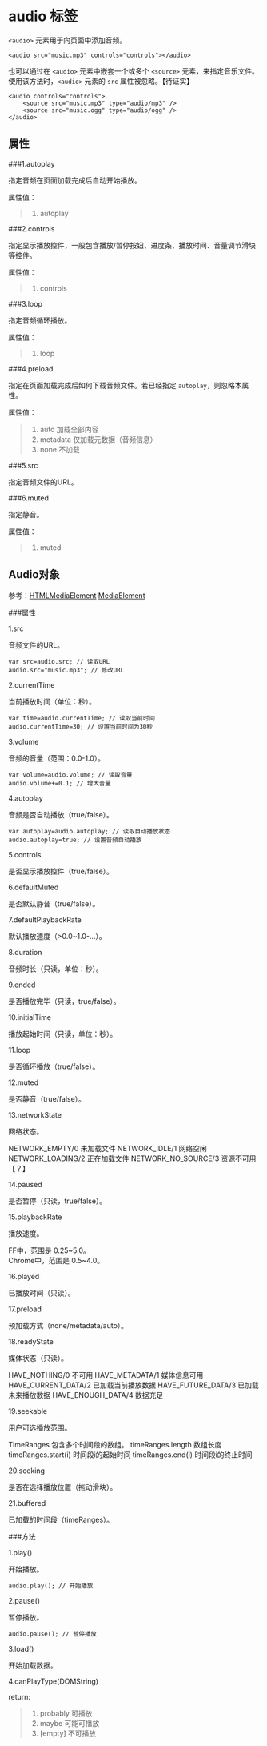 audio 标签
=======

`<audio>` 元素用于向页面中添加音频。

	<audio src="music.mp3" controls="controls"></audio>
	
也可以通过在 `<audio>` 元素中嵌套一个或多个 `<source>` 元素，来指定音乐文件。使用该方法时，`<audio>` 元素的 `src` 属性被忽略。【待证实】

	<audio controls="controls">
		<source src="music.mp3" type="audio/mp3" />
		<source src="music.ogg" type="audio/ogg" />
	</audio>

属性
----

###1.autoplay

指定音频在页面加载完成后自动开始播放。

属性值：
>1. autoplay

###2.controls

指定显示播放控件，一般包含播放/暂停按钮、进度条、播放时间、音量调节滑块等控件。

属性值：
>1. controls

###3.loop

指定音频循环播放。

属性值：
>1. loop

###4.preload

指定在页面加载完成后如何下载音频文件。若已经指定 `autoplay`，则忽略本属性。

属性值：
>1. auto 加载全部内容
>2. metadata 仅加载元数据（音频信息）
>3. none 不加载

###5.src

指定音频文件的URL。

###6.muted

指定静音。

属性值：
>1. muted

Audio对象
----------

参考：[HTMLMediaElement](https://developer.mozilla.org/zh-CN/docs/DOM/HTMLMediaElement "HTMLMediaElement")
[MediaElement](http://www.w3.org/TR/2012/CR-html5-20121217/embedded-content-0.html#media-element "media-element")

###属性

1.src

音频文件的URL。

	var src=audio.src; // 读取URL
	audio.src="music.mp3"; // 修改URL

2.currentTime

当前播放时间（单位：秒）。

	var time=audio.currentTime; // 读取当前时间
	audio.currentTime=30; // 设置当前时间为30秒

3.volume

音频的音量（范围：0.0-1.0）。

	var volume=audio.volume; // 读取音量
	audio.volume+=0.1; // 增大音量
	
4.autoplay

音频是否自动播放（true/false）。

	var autoplay=audio.autoplay; // 读取自动播放状态
	audio.autoplay=true; // 设置音频自动播放

5.controls

是否显示播放控件（true/false）。

6.defaultMuted

是否默认静音（true/false）。

7.defaultPlaybackRate

默认播放速度（>0.0~1.0-...）。

8.duration

音频时长（只读，单位：秒）。

9.ended

是否播放完毕（只读，true/false）。

10.initialTime

播放起始时间（只读，单位：秒）。

11.loop

是否循环播放（true/false）。

12.muted

是否静音（true/false）。

13.networkState

网络状态。

NETWORK_EMPTY/0 未加载文件
NETWORK_IDLE/1 网络空闲
NETWORK_LOADING/2 正在加载文件
NETWORK_NO_SOURCE/3 资源不可用【？】

14.paused

是否暂停（只读，true/false）。

15.playbackRate

播放速度。

FF中，范围是 0.25~5.0。  
Chrome中，范围是 0.5~4.0。

16.played

已播放时间（只读）。

17.preload

预加载方式（none/metadata/auto）。

18.readyState

媒体状态（只读）。

HAVE_NOTHING/0 不可用
HAVE_METADATA/1 媒体信息可用
HAVE_CURRENT_DATA/2 已加载当前播放数据
HAVE_FUTURE_DATA/3 已加载未来播放数据
HAVE_ENOUGH_DATA/4 数据充足

19.seekable

用户可选播放范围。

TimeRanges 包含多个时间段的数组。
timeRanges.length 数组长度
timeRanges.start(i) 时间段i的起始时间
timeRanges.end(i) 时间段i的终止时间

20.seeking

是否在选择播放位置（拖动滑块）。

21.buffered

已加载的时间段（timeRanges）。

###方法

1.play()

开始播放。

	audio.play(); // 开始播放

2.pause()

暂停播放。

	audio.pause(); // 暂停播放

3.load()

开始加载数据。

4.canPlayType(DOMString)

return:
>1. probably 可播放
>2. maybe 可能可播放
>3. [empty] 不可播放